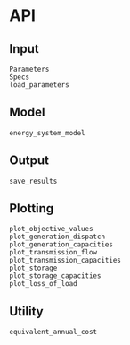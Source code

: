 # API
## Input
```@docs
Parameters
Specs
load_parameters
```

## Model
```@docs
energy_system_model
```

## Output
```@docs
save_results
```

## Plotting
```@docs
plot_objective_values
plot_generation_dispatch
plot_generation_capacities
plot_transmission_flow
plot_transmission_capacities
plot_storage
plot_storage_capacities
plot_loss_of_load
```

## Utility
```@docs
equivalent_annual_cost
```
